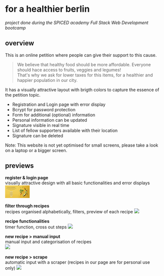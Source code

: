 # for a healthier berlin

*project done during the SPICED academy Full Stack Web Development bootcamp* <br/>

## overview <br/>
This is an online petition where people can give their support to this cause. 
> We believe that healthy food should be more affordable. Everyone should hace access to fruits, veggies and legumes! <br/> That's why we ask for lower taxes for this items, for a healthier and happier population in our city. <br/>

It has a visually attractive layout with brigth colors to capture the essence of the petition topic.

- Registration and Login page with error display
- Bcrypt for password protection
- Form for additional (optional) information
- Personal information can be updated 
- Signature visible in real time 
- List of fellow supporters available with their location
- Signature can be deleted

Note: This website is not yet optimised for small screens, please take a look on a laptop or a bigger screen. <br/>

## previews <br/>

**register & login page** <br/>
visually attractive design with all basic functionalities and error displays
<img src="public/images/gifs/01_login.gif" width="80vw"/>

**filter through recipes** <br/>
recipes organised alphabetically, filters, preview of each recipe
<img src="client/public/gifs/02_search.gif" width="80vw"/>

**recipe functionalities** <br/>
timer function, cross out steps
<img src="client/public/gifs/03_recipe.gif" width="80vw"/>

<!--- **menu and groceries list** <br/>
generate a groceries list with the combined ingredients from all selected recipes
<img src="client/public/gifs/04_menu.gif" width="80vw"/> --->

**new recipe > manual input** <br/>
manual input and categorisation of recipes <br/>
<img src="client/public/gifs/05_create_manual.gif" width="80vw"/>

**new recipe > scrape** <br/>
automatic input with a scraper (recipes in our page are for personal use only)
<img src="client/public/gifs/06_create_scraper.gif" width="80vw"/>

